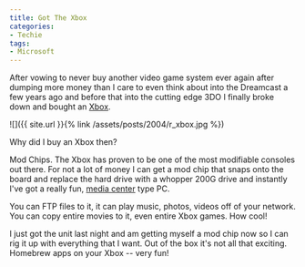 ```yaml
---
title: Got The Xbox
categories:
- Techie
tags:
- Microsoft
---
```


After vowing to never buy another video game system ever again after dumping more money than I care to even think about into the Dreamcast a few years ago and before that into the cutting edge 3DO I finally broke down and bought an [Xbox](http://www.xbox.com/).

![]({{ site.url }}{% link /assets/posts/2004/r_xbox.jpg %})


Why did I buy an Xbox then?

Mod Chips. The Xbox has proven to be one of the most modifiable consoles out there. For not a lot of money I can get a mod chip that snaps onto the board and replace the hard drive with a whopper 200G drive and instantly I've got a really fun, [media center](http://www.xboxmediacenter.de/) type PC.

You can FTP files to it, it can play music, photos, videos off of your network. You can copy entire movies to it, even entire Xbox games. How cool!

I just got the unit last night and am getting myself a mod chip now so I can rig it up with everything that I want. Out of the box it's not all that exciting. Homebrew apps on your Xbox -- very fun!

